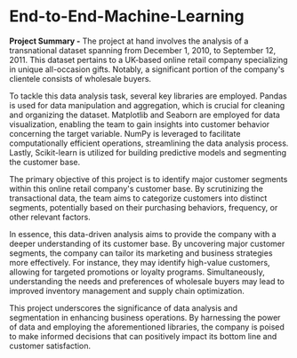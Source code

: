 # End-to-End-Machine-Learning
**Project Summary -**
The project at hand involves the analysis of a transnational dataset spanning from December 1, 2010, to September 12, 2011. This dataset pertains to a UK-based online retail company specializing in unique all-occasion gifts. Notably, a significant portion of the company's clientele consists of wholesale buyers.

To tackle this data analysis task, several key libraries are employed. Pandas is used for data manipulation and aggregation, which is crucial for cleaning and organizing the dataset. Matplotlib and Seaborn are employed for data visualization, enabling the team to gain insights into customer behavior concerning the target variable. NumPy is leveraged to facilitate computationally efficient operations, streamlining the data analysis process. Lastly, Scikit-learn is utilized for building predictive models and segmenting the customer base.

The primary objective of this project is to identify major customer segments within this online retail company's customer base. By scrutinizing the transactional data, the team aims to categorize customers into distinct segments, potentially based on their purchasing behaviors, frequency, or other relevant factors.

In essence, this data-driven analysis aims to provide the company with a deeper understanding of its customer base. By uncovering major customer segments, the company can tailor its marketing and business strategies more effectively. For instance, they may identify high-value customers, allowing for targeted promotions or loyalty programs. Simultaneously, understanding the needs and preferences of wholesale buyers may lead to improved inventory management and supply chain optimization.

This project underscores the significance of data analysis and segmentation in enhancing business operations. By harnessing the power of data and employing the aforementioned libraries, the company is poised to make informed decisions that can positively impact its bottom line and customer satisfaction.
